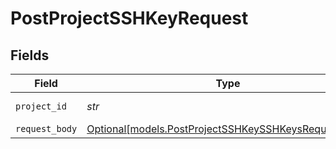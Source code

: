 # PostProjectSSHKeyRequest


## Fields

| Field                                                                                                    | Type                                                                                                     | Required                                                                                                 | Description                                                                                              |
| -------------------------------------------------------------------------------------------------------- | -------------------------------------------------------------------------------------------------------- | -------------------------------------------------------------------------------------------------------- | -------------------------------------------------------------------------------------------------------- |
| `project_id`                                                                                             | *str*                                                                                                    | :heavy_check_mark:                                                                                       | Project ID or Slug                                                                                       |
| `request_body`                                                                                           | [Optional[models.PostProjectSSHKeySSHKeysRequestBody]](../models/postprojectsshkeysshkeysrequestbody.md) | :heavy_minus_sign:                                                                                       | N/A                                                                                                      |